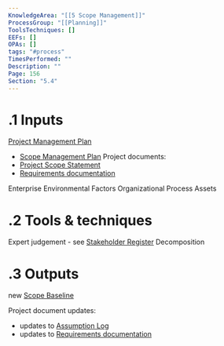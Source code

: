 ```yaml
---
KnowledgeArea: "[[5 Scope Management]]"
ProcessGroup: "[[Planning]]"
ToolsTechniques: []
EEFs: []
OPAs: []
tags: "#process"
TimesPerformed: ""
Description: ""
Page: 156
Section: "5.4"
---
```

# .1 Inputs
[Project Management Plan](Project%20Management%20Plan.md)
* [Scope Management Plan](Scope%20Management%20Plan.md)
Project documents:
* [Project Scope Statement](Project%20Scope%20Statement.md)
* [Requirements documentation](Requirements%20documentation.md)

Enterprise Environmental Factors
Organizational Process Assets

# .2 Tools & techniques
Expert judgement - see [Stakeholder Register](Stakeholder%20Register.md)
Decomposition

# .3 Outputs
new [Scope Baseline](Scope%20Baseline.md)

Project document updates:
* updates to [Assumption Log](Assumption%20Log.md)
* updates to [Requirements documentation](Requirements%20documentation.md)

